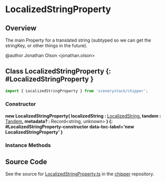 # LocalizedStringProperty

## Overview

The main Property for a translated string (subtyped so we can get the stringKey, or other things in the future).

@author Jonathan Olson &lt;jonathan.olson&gt;

## Class LocalizedStringProperty {: #LocalizedStringProperty }


```js
import { LocalizedStringProperty } from 'scenerystack/chipper';
```
### Constructor

#### new LocalizedStringProperty( localizedString : <span style="font-weight: 400;">[LocalizedString](../chipper/LocalizedString.md)</span>, tandem : <span style="font-weight: 400;">[Tandem](../tandem/Tandem.md)</span>, metadata? : <span style="font-weight: 400;">Record&lt;<span style="color: hsla(calc(var(--md-hue) + 180deg),80%,40%,1);">string</span>, <span style="color: hsla(calc(var(--md-hue) + 180deg),80%,40%,1);">unknown</span>&gt;</span> ) {: #LocalizedStringProperty-constructor data-toc-label='new LocalizedStringProperty' }

### Instance Methods





## Source Code

See the source for [LocalizedStringProperty.ts](https://github.com/phetsims/chipper/blob/main/js/browser/LocalizedStringProperty.ts) in the [chipper](https://github.com/phetsims/chipper) repository.
